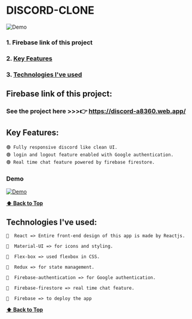 # DISCORD-CLONE

![Demo](https://user-images.githubusercontent.com/46050946/122202940-29c64d00-cebb-11eb-944c-a4657ca7d40d.png)

### 1. Firebase link of this project
### 2. [Key Features](#key-features) 
### 3. [Technologies I've used](#technologies-ive-used)
 

## Firebase link of this project:  
   ### See the project here >>>👉   https://discord-a8360.web.app/

## Key Features:

    🟢 Fully responsive discord like clean UI.
    🟢 login and logout feature enabled with Google authentication.
    🟢 Real time chat feature powered by firebase firestore. 
  
  ### Demo
  
  [![Demo](https://user-images.githubusercontent.com/46050946/122202940-29c64d00-cebb-11eb-944c-a4657ca7d40d.png)](https://user-images.githubusercontent.com/46050946/121813575-3021b280-cc8a-11eb-9e41-5533a78b4423.mp4)
  
  **[⬆ Back to Top](#discord-clone)**

## Technologies I've used:

    🔷  React => Entire front-end design of this app is made by Reactjs.

    🔷  Material-UI => for icons and styling.

    🔷  Flex-box => used flexbox in CSS.

    🔷  Redux => for state management.

    🔷  Firebase-authentication => for Google authentication.

    🔷  Firebase-firestore => real time chat feature.

    🔷  Firebase => to deploy the app
    
    
  **[⬆ Back to Top](#discord-clone)**

